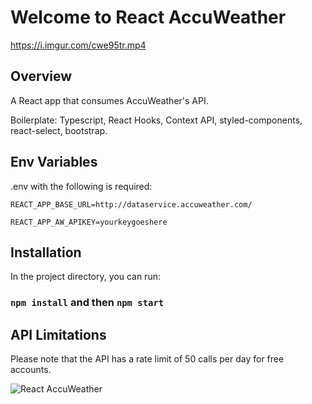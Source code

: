 # Welcome to React AccuWeather

https://i.imgur.com/cwe95tr.mp4

## Overview

A React app that consumes AccuWeather's API.

Boilerplate: Typescript, React Hooks, Context API, styled-components, react-select, bootstrap.

## Env Variables

.env with the following is required:

`REACT_APP_BASE_URL=http://dataservice.accuweather.com/`

`REACT_APP_AW_APIKEY=yourkeygoeshere`

## Installation

In the project directory, you can run:

### `npm install` and then `npm start`

## API Limitations

Please note that the API has a rate limit of 50 calls per day for free accounts.

![React AccuWeather](https://lh3.googleusercontent.com/pw/AM-JKLUSXGsQbv_z2tqHESBk5mJn7xvPe7oIZx1LwE056EZN4yDW3mVaiGZk0Cz71FhTjDPptH8Sd7NIpwHtS6Zhy4DOFche7xtk44shr1-KF73Tf1Nhv1U-YydH7g-Fz0Mfa4O5ndKoBlHZoG_vuRg6bMgv=w3820-h1928-no?authuser=0)
